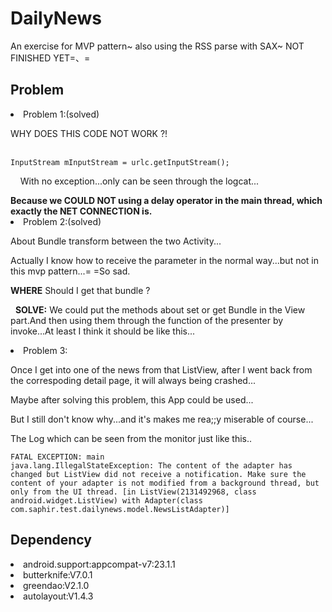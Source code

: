 # DailyNews
An exercise for MVP pattern~ also using the RSS parse with SAX~  NOT FINISHED YET=、=

<h2 style="font-color:#ff7d7d">Problem</h2>
  <li>Problem 1:(solved)</li>
    <p>WHY DOES THIS CODE NOT WORK ?! </p><br />
    <code>InputStream mInputStream = urlc.getInputStream();</code>
    <p>&nbsp;&nbsp;&nbsp;&nbsp;With no exception...only can be seen through the logcat...</p>
    <strong>Because we COULD NOT using a delay operator in the main thread, which exactly the NET CONNECTION is.</strong>
    <br />
  <li>Problem 2:(solved)</li>
    <p>About Bundle transform between the two Activity...</p>
    <p>Actually I know how to receive the parameter in the normal way...but not in this mvp pattern...= =So sad.</p>
    <p><strong>WHERE</strong> Should I get that bundle ?</p>
    <p>&nbsp;&nbsp;<strong>SOLVE:</strong>&nbsp;We could put the methods about set or get Bundle in the View part.And then using them through the function of the presenter by invoke...At least I think it should be like this...
    <br />
  <li>Problem 3:</li>
    <p>Once I get into one of the news from that ListView, after I went back from the correspoding detail page, it will always being crashed...</p>
    <p>Maybe after solving this problem, this App could be used...</p>
    <p>But I still don't know why...and it's makes me rea;;y miserable of course...</p>
    <p>The Log which can be seen from the monitor just like this..</p>
    <code>FATAL EXCEPTION: main <br />java.lang.IllegalStateException: The content of the adapter has changed but ListView did not receive a notification. Make sure the content of your adapter is not modified from a background thread, but only from the UI thread. [in ListView(2131492968, class android.widget.ListView) with Adapter(class com.saphir.test.dailynews.model.NewsListAdapter)]</code>
    <br />
<h2 style="font-color:#ff7d7d">Dependency</h2>
  <div>
  <li>android.support:appcompat-v7:23.1.1</li>
  <li>butterknife:V7.0.1</li>
  <li>greendao:V2.1.0</li>
  <li>autolayout:V1.4.3</li>
  </div>
